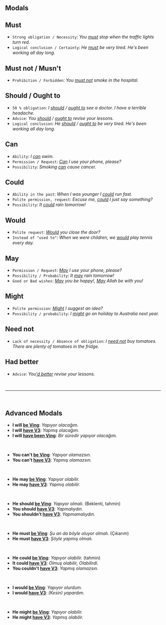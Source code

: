 ## Modals

## Must	
* `Strong obligation / Necessity`: _You <ins>must</ins> stop when the traffic lights turn red._
* `Logical conclusion / Certainty`: 	_He <ins>must</ins> be very tired. He's been working all day long._

## Must not / Musn't
* `Prohibition / Forbidden`: _You <ins>must not</ins> smoke in the hospital._

## Should / Ought to
* `50 % obligation`: _I <ins>should</ins> / <ins>ought to</ins> see a doctor. I have a terrible headache._
* `Advice`: _You <ins>should</ins> / <ins>ought to</ins> revise your lessons._
* `Logical conclusion`: _He <ins>should</ins> / <ins>ought to</ins> be very tired. He's been working all day long._

## Can
* `Ability`:	_I <ins>can</ins> swim._
* `Permission / Request`: _<ins>Can</ins> I use your phone, please?_
* `Possibility`: _Smoking <ins>can</ins> cause cancer._

## Could
* `Ability in the past`:	_When I was younger I <ins>could</ins> run fast._
* `Polite permission, request`: _Excuse me, <ins>could</ins> I just say something?_
* `Possibility`: _It <ins>could</ins> rain tomorrow!_

## Would
* `Polite request`: _<ins>Would</ins> you close the door?_
* `Instead of "used to"`: _When we were children, we <ins>would</ins> play tennis every day._ 

## May
* `Permission / Request`: _<ins>May</ins> I use your phone, please?_
* `Possibility / Probability`: _It <ins>may</ins> rain tomorrow!_
* `Good or Bad wishes`: _<ins>May</ins> you be happy!, <ins>May</ins> Allah be with you!_

## Might
* `Polite permission`: _<ins>Might</ins> I suggest an idea?_
* `Possibility / probability`: _I <ins>might</ins> go on holiday to Australia next year._

## Need not
* `Lack of necessity / Absence of obligation`: _I <ins>need not</ins> buy tomatoes. There are plenty of tomatoes in the fridge._

## Had better
* `Advice`: _You<ins>'d better</ins> revise your lessons._

<br><hr><br>

## Advanced Modals

* **I will <ins>be Ving</ins>**: _Yapıyor olacağım._
* **I will <ins>have V3</ins>**: _Yapmış olacağım._ 
* **I will <ins>have been Ving</ins>**: _Bir süredir yapıyor olacağım._ 

<br>

* **You can't <ins>be Ving</ins>**: _Yapıyor olamazsın._
* **You can't <ins>have V3</ins>**: _Yapmış olamazsın._

<br>

* **He may <ins>be Ving</ins>**: _Yapıyor olabilir._
* **He may <ins>have V3</ins>**: _Yapmış olabilir._

<br>

* **He should <ins>be Ving</ins>**: _Yapıyor olmalı._ (Beklenti, tahmin)
* **You should <ins>have V3</ins>**: _Yapmalıydın._
* **You shouldn't <ins>have V3</ins>**: _Yapmamalıydın._

<br>

* **He must <ins>be Ving</ins>**: _Şu an da böyle oluyor olmalı._ (Çıkarım)
* **He must <ins>have V3</ins>**: _Şöyle yapmış olmalı._

<br>

* **He could <ins>be Ving</ins>**: _Yapıyor olabilir._ (tahmin)
* **It could <ins>have V3</ins>**: _Olmuş olabilir, Olabilirdi._
* **You couldn't <ins>have V3</ins>**: _Yapmış olamazsın._

<br>

* **I would <ins>be Ving</ins>**: _Yapıyor olurdum._
* **I would <ins>have V3</ins>**: _(Kesin) yapardım._

<br>

* **He might <ins>be Ving</ins>**: _Yapıyor olabilir._
* **He might <ins>have V3</ins>**: _Yapmış olabilir._ 
